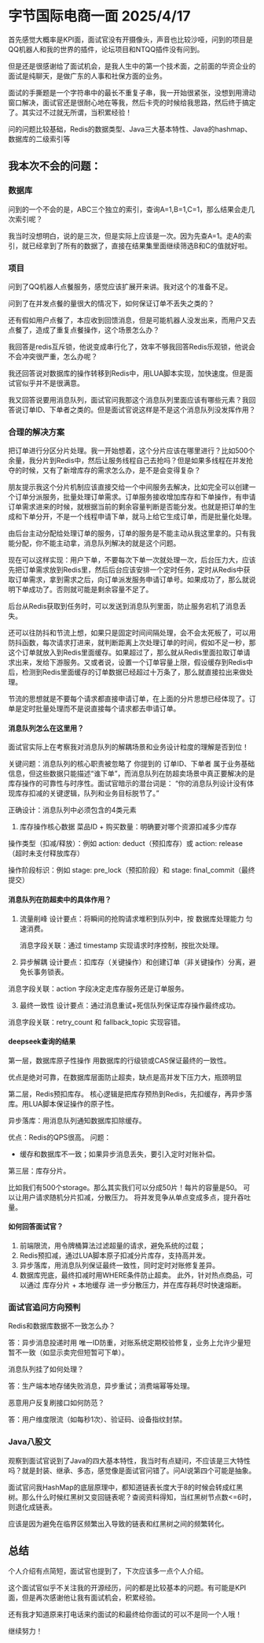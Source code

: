 # 字节国际电商一面 2025/4/17

首先感觉大概率是KPI面，面试官没有开摄像头，声音也比较沙哑，问到的项目是QQ机器人和我的世界的插件，论坛项目和NTQQ插件没有问到。

但是还是很感谢给了面试机会，是我人生中的第一个技术面，之前面的华资企业的面试是纯聊天，是做广东的人事和社保方面的业务。

面试的手撕题是一个字符串中的最长不重复子串，我一开始很紧张，没想到用滑动窗口解决，面试官还是很耐心地在等我，然后卡壳的时候给我思路，然后终于搞定了。其实过不过就无所谓，当积累经验！

问的问题比较基础，Redis的数据类型、Java三大基本特性、Java的hashmap、数据库的二级索引等

## 我本次不会的问题：

### 数据库
问到的一个不会的是，ABC三个独立的索引，查询A=1,B=1,C=1，那么结果会走几次索引呢？

我当时没想明白，说的是三次，但是实际上应该是一次。因为先查A=1。走A的索引，就已经拿到了所有的数据了，直接在结果集里面继续筛选B和C的值就好啦。

### 项目
问到了QQ机器人点餐服务，感觉应该扩展开来讲。我对这个的准备不足。

问到了在并发点餐的量很大的情况下，如何保证订单不丢失之类的？

还有假如用户点餐了，本应收到回馈消息，但是可能机器人没发出来，而用户又去点餐了，造成了重复点餐操作，这个场景怎么办？

我回答是redis互斥锁，他说变成串行化了，效率不够我回答Redis乐观锁，他说会不会冲突很严重，怎么办呢？

我还回答说对数据库的操作转移到Redis中，用LUA脚本实现，加快速度。但是面试官似乎并不是很满意。

我又回答说要用消息队列，面试官问我那这个消息队列里面应该有哪些元素？我回答说订单ID、下单者之类的。但是面试官说这样是不是这个消息队列没发挥作用？

### 合理的解决方案
把订单进行分区分片处理。我一开始想着，这个分片应该在哪里进行？比如500个余量，我分片到Redis中，然后让服务线程自己去抢吗？但是如果多线程在并发抢夺的时候，又有了新增库存的需求怎么办，是不是会变得复杂？

朋友提示我这个分片机制应该直接交给一个中间服务去解决，比如完全可以创建一个订单分派服务，批量处理订单需求。订单服务接收增加库存和下单操作，有申请订单需求进来的时候，就根据当前的剩余容量判断是否能分发。也就是把订单的生成和下单分开，不是一个线程申请下单，就马上给它生成订单，而是批量化处理。

由后台主动分配给处理订单的服务，订单的服务是不能主动从我这里拿的。只有我能分配，你不能主动拿，消息队列解决的就是这个问题。

现在可以这样实现：用户下单，不要每次下单一次就处理一次，后台压力大，应该先把订单需求放到Redis里，然后后台应该安排一个定时任务，定时从Redis中获取订单需求，拿到需求之后，向订单派发服务申请订单号。如果成功了，那么就说明下单成功了。否则就可能是剩余容量不足了。

后台从Redis获取到任务时，可以发送到消息队列里面，防止服务宕机了消息丢失。

还可以往防抖和节流上想，如果只是固定时间间隔处理，会不会太死板了，可以用防抖函数，每次请求打进来，就判断距离上次处理订单的时间，假如不足一秒，那这个订单就放入到Redis里面缓存。如果超过了，那么就从Redis里面拉取订单请求出来，发给下游服务。又或者说，设置一个订单容量上限，假设缓存到Redis中后，检测到Redis里面缓存的订单数据已经超过十万条了，那么就直接拉出来做处理。

节流的思想就是不要每个请求都直接申请订单，在上面的分片思想已经体现了。订单是定时批量处理而不是说直接每个请求都去申请订单。



#### 消息队列怎么在这里用？
面试官实际上在考察我对消息队列的解耦场景和业务设计粒度的理解是否到位！

关键问题：消息队列的核心职责被忽略了
你提到的 订单ID、下单者 属于业务基础信息，但这些数据只能描述“谁下单”，而消息队列在防超卖场景中真正要解决的是 库存操作的可靠性与时序性。面试官暗示的潜台词是：
“你的消息队列设计没有体现库存扣减的关键逻辑，队列和业务目标脱节了。”

正确设计：消息队列中必须包含的4类元素

1. 库存操作核心数据
   菜品ID + 购买数量：明确要对哪个资源扣减多少库存

操作类型（扣减/释放）：例如 action: deduct（预扣库存）或 action: release（超时未支付释放库存）

操作阶段标识：例如 stage: pre_lock（预扣阶段）和 stage: final_commit（最终提交）

#### 消息队列在防超卖中的具体作用？
1. 流量削峰
   设计要点：将瞬间的抢购请求堆积到队列中，按 数据库处理能力 匀速消费。

    消息字段关联：通过 timestamp 实现请求时序控制，按批次处理。

2. 异步解耦
   设计要点：扣库存（关键操作）和创建订单（非关键操作）分离，避免长事务锁表。

消息字段关联：action 字段决定走库存服务还是订单服务。

3. 最终一致性
   设计要点：通过消息重试+死信队列保证库存操作最终成功。

消息字段关联：retry_count 和 fallback_topic 实现容错。


#### deepseek查询的结果
第一层，数据库原子性操作
用数据库的行级锁或CAS保证最终的一致性。

优点是绝对可靠，在数据库层面防止超卖，缺点是高并发下压力大，瓶颈明显

第二层，Redis预扣库存。
核心逻辑是把库存预热到Redis，先扣缓存，再异步落库。用LUA脚本保证操作的原子性。

异步落库：用消息队列通知数据库扣除缓存。

优点：Redis的QPS很高。
问题：
- 缓存和数据库不一致；如果异步消息丢失，要引入定时对账补偿。

第三层：库存分片。

比如我们有500个storage。那么其实我们可以分成50片！每片的容量是50。
可以让用户请求随机分片扣减，分散压力。
将并发竞争从单点变成多点，提升吞吐量。

#### 如何回答面试官？
1. 前端限流，用令牌桶算法过滤超量的请求，避免系统的过载；
2. Redis预扣减，通过LUA脚本原子扣减分片库存，支持高并发。
3. 异步落库，用消息队列保证最终一致性，同时定时对账修复差异。
4. 数据库兜底，最终扣减时用WHERE条件防止超卖。 此外，针对热点商品，可以通过 库存分片 + 本地缓存 进一步分散压力，并在库存耗尽时快速熔断。

### 面试官追问方向预判
Redis和数据库数据不一致怎么办？

答：异步消息投递时用 唯一ID防重，对账系统定期校验修复，业务上允许少量短暂不一致（如显示卖完但短暂可下单）。

消息队列挂了如何处理？

答：生产端本地存储失败消息，异步重试；消费端幂等处理。

恶意用户反复刷接口如何防范？

答：用户维度限流（如每秒1次）、验证码、设备指纹封禁。


### Java八股文

观察到面试官说到了Java的四大基本特性，我当时有点疑问，不应该是三大特性吗？就是封装、继承、多态，感觉像是面试官问错了。问AI说第四个可能是抽象。

面试官问我HashMap的底层原理中，都知道链表长度大于8的时候会转成红黑树。那么什么时候红黑树又变回链表呢？查阅资料得知，当红黑树节点数<=6时，则退化成链表。

应该是因为避免在临界区频繁出入导致的链表和红黑树之间的频繁转化。



## 总结
个人介绍有点简短，面试官也提到了，下次应该多一点个人介绍。

这个面试官似乎不关注我的开源经历，问的都是比较基本的问题。有可能是KPI面，但是再次感谢他让我有面试机会，积累经验。

还有我才知道原来打电话来约面试的和最终给你面试的可以不是同一个人哦！

继续努力！